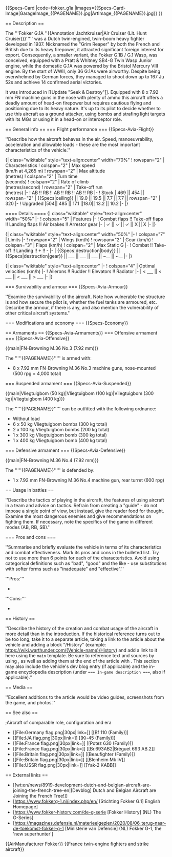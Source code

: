 {{Specs-Card
|code=fokker_g1a
|images={{Specs-Card-Image|GarageImage_{{PAGENAME}}.jpg|ArtImage_{{PAGENAME}}.jpg}}
}}

== Description ==
<!-- ''In the description, the first part should be about the history of and the creation and combat usage of the aircraft, as well as its key features. In the second part, tell the reader about the aircraft in the game. Insert a screenshot of the vehicle, so that if the novice player does not remember the vehicle by name, he will immediately understand what kind of vehicle the article is talking about.'' -->
The '''Fokker G.1A ''{{Annotation|Jachtkruiser|Air Cruiser (Lit. Hunt Cruiser)}}''''' was a Dutch twin-engined, twin-boom heavy fighter developed in 1937. Nicknamed the "Grim Reaper" by both the French and British due to its heavy firepower, it attracted significant foreign interest for export. Consequently, a smaller variant, the Fokker G.1B / G.1 Wasp, was conceived, equipped with a Pratt & Whitney SB4-G Twin Wasp Junior engine, while the domestic G.1A was powered by the Bristol Mercury VIII engine. By the start of WWII, only 36 G.1As were airworthy. Despite being overwhelmed by German forces, they managed to shoot down up to 167 Ju 52s and achieve 14 confirmed aerial victories.

It was introduced in [[Update "Seek & Destroy"]]. Equipped with 8 x 7.92 mm FN machine guns in the nose with plenty of ammo this aircraft offers a deadly amount of head-on firepower but requires cautious flying and positioning due to its heavy nature. It's up to its pilot to decide whether to use this aircraft as a ground attacker, using bombs and strafing light targets with its MGs or using it in a head-on or interceptor role.

== General info ==
=== Flight performance ===
{{Specs-Avia-Flight}}
<!-- ''Describe how the aircraft behaves in the air. Speed, manoeuvrability, acceleration and allowable loads - these are the most important characteristics of the vehicle.'' -->
''Describe how the aircraft behaves in the air. Speed, manoeuvrability, acceleration and allowable loads - these are the most important characteristics of the vehicle.''

{| class="wikitable" style="text-align:center" width="70%"
! rowspan="2" | Characteristics
! colspan="2" | Max speed<br>(km/h at 4,265 m)
! rowspan="2" | Max altitude<br>(metres)
! colspan="2" | Turn time<br>(seconds)
! colspan="2" | Rate of climb<br>(metres/second)
! rowspan="2" | Take-off run<br>(metres)
|-
! AB !! RB !! AB !! RB !! AB !! RB
|-
! Stock
| 469 || 454 || rowspan="2" | {{Specs|ceiling}} || 19.0 || 19.5 || 7.7 || 7.7 || rowspan="2" | 320
|-
! Upgraded
|504|| 485 || 17.1 ||18.0|| 13.2 || 10.2
|-
|}

==== Details ====
{| class="wikitable" style="text-align:center" width="50%"
|-
! colspan="5" | Features
|-
! Combat flaps !! Take-off flaps !! Landing flaps !! Air brakes !! Arrestor gear
|-
| ✓ || ✓ || ✓ || X || X     <!-- ✓ -->
|-
|}

{| class="wikitable" style="text-align:center" width="50%"
|-
! colspan="7" | Limits
|-
! rowspan="2" | Wings (km/h)
! rowspan="2" | Gear (km/h)
! colspan="3" | Flaps (km/h)
! colspan="2" | Max Static G
|-
! Combat !! Take-off !! Landing !! + !! -
|-
| {{Specs|destruction|body}} || {{Specs|destruction|gear}} || ___ || ___ || ___ || ~__ || ~__
|-
|}

{| class="wikitable" style="text-align:center"
|-
! colspan="4" | Optimal velocities (km/h)
|-
! Ailerons !! Rudder !! Elevators !! Radiator
|-
| < ___ || < ___ || < ___ || > ___
|-
|}

=== Survivability and armour ===
{{Specs-Avia-Armour}}
<!-- ''Examine the survivability of the aircraft. Note how vulnerable the structure is and how secure the pilot is, whether the fuel tanks are armoured, etc. Describe the armour, if there is any, and also mention the vulnerability of other critical aircraft systems.'' -->
''Examine the survivability of the aircraft. Note how vulnerable the structure is and how secure the pilot is, whether the fuel tanks are armoured, etc. Describe the armour, if there is any, and also mention the vulnerability of other critical aircraft systems.''

=== Modifications and economy ===
{{Specs-Economy}}

== Armaments ==
{{Specs-Avia-Armaments}}
=== Offensive armament ===
{{Specs-Avia-Offensive}}
<!-- ''Describe the offensive armament of the aircraft, if any. Describe how effective the cannons and machine guns are in a battle, and also what belts or drums are better to use. If there is no offensive weaponry, delete this subsection.'' -->
{{main|FN-Browning M.36 No.3 (7.92 mm)}}

The '''''{{PAGENAME}}''''' is armed with:

* 8 x 7.92 mm FN-Browning M.36 No.3 machine guns, nose-mounted (500 rpg = 4,000 total)

=== Suspended armament ===
{{Specs-Avia-Suspended}}
<!-- ''Describe the aircraft's suspended armament: additional cannons under the wings, bombs, rockets and torpedoes. This section is especially important for bombers and attackers. If there is no suspended weaponry remove this subsection.'' -->
{{main|Vliegtuigbom (50 kg)|Vliegtuigbom (100 kg)|Vliegtuigbom (300 kg)|Vliegtuigbom (400 kg)}}

The '''''{{PAGENAME}}''''' can be outfitted with the following ordnance:

* Without load
* 6 x 50 kg Vliegtuigbom bombs (300 kg total)
* 2 x 100 kg Vliegtuigbom bombs (200 kg total)
* 1 x 300 kg Vliegtuigbom bomb (300 kg total)
* 1 x 400 kg Vliegtuigbom bomb (400 kg total)

=== Defensive armament ===
{{Specs-Avia-Defensive}}
<!-- ''Defensive armament with turret machine guns or cannons, crewed by gunners. Examine the number of gunners and what belts or drums are better to use. If defensive weaponry is not available, remove this subsection.'' -->
{{main|FN-Browning M.36 No.4 (7.92 mm)}}

The '''''{{PAGENAME}}''''' is defended by:

* 1 x 7.92 mm FN-Browning M.36 No.4 machine gun, rear turret (600 rpg)

== Usage in battles ==
<!-- ''Describe the tactics of playing in the aircraft, the features of using aircraft in a team and advice on tactics. Refrain from creating a "guide" - do not impose a single point of view, but instead, give the reader food for thought. Examine the most dangerous enemies and give recommendations on fighting them. If necessary, note the specifics of the game in different modes (AB, RB, SB).'' -->
''Describe the tactics of playing in the aircraft, the features of using aircraft in a team and advice on tactics. Refrain from creating a "guide" - do not impose a single point of view, but instead, give the reader food for thought. Examine the most dangerous enemies and give recommendations on fighting them. If necessary, note the specifics of the game in different modes (AB, RB, SB).''

=== Pros and cons ===
<!-- ''Summarise and briefly evaluate the vehicle in terms of its characteristics and combat effectiveness. Mark its pros and cons in the bulleted list. Try not to use more than 6 points for each of the characteristics. Avoid using categorical definitions such as "bad", "good" and the like - use substitutions with softer forms such as "inadequate" and "effective".'' -->
''Summarise and briefly evaluate the vehicle in terms of its characteristics and combat effectiveness. Mark its pros and cons in the bulleted list. Try not to use more than 6 points for each of the characteristics. Avoid using categorical definitions such as "bad", "good" and the like - use substitutions with softer forms such as "inadequate" and "effective".''

'''Pros:'''

*

'''Cons:'''

*

== History ==
<!-- ''Describe the history of the creation and combat usage of the aircraft in more detail than in the introduction. If the historical reference turns out to be too long, take it to a separate article, taking a link to the article about the vehicle and adding a block "/History" (example: <nowiki>https://wiki.warthunder.com/(Vehicle-name)/History</nowiki>) and add a link to it here using the <code>main</code> template. Be sure to reference text and sources by using <code><nowiki><ref></ref></nowiki></code>, as well as adding them at the end of the article with <code><nowiki><references /></nowiki></code>. This section may also include the vehicle's dev blog entry (if applicable) and the in-game encyclopedia description (under <code><nowiki>=== In-game description ===</nowiki></code>, also if applicable).'' -->
''Describe the history of the creation and combat usage of the aircraft in more detail than in the introduction. If the historical reference turns out to be too long, take it to a separate article, taking a link to the article about the vehicle and adding a block "/History" (example: <nowiki>https://wiki.warthunder.com/(Vehicle-name)/History</nowiki>) and add a link to it here using the <code>main</code> template. Be sure to reference text and sources by using <code><nowiki><ref></ref></nowiki></code>, as well as adding them at the end of the article with <code><nowiki><references /></nowiki></code>. This section may also include the vehicle's dev blog entry (if applicable) and the in-game encyclopedia description (under <code><nowiki>=== In-game description ===</nowiki></code>, also if applicable).''

== Media ==
<!-- ''Excellent additions to the article would be video guides, screenshots from the game, and photos.'' -->
''Excellent additions to the article would be video guides, screenshots from the game, and photos.''

== See also ==
<!-- ''Links to the articles on the War Thunder Wiki that you think will be useful for the reader, for example:''
* ''reference to the series of the aircraft;''
* ''links to approximate analogues of other nations and research trees.'' -->

;Aircraft of comparable role, configuration and era

* [[File:Germany flag.png|30px|link=]] [[Bf 110 (Family)]]
* [[File:IJA flag.png|30px|link=]] [[Ki-45 (Family)]]
* [[File:France flag.png|30px|link=]] [[Potez 630 (Family)]] 
* [[File:France flag.png|30px|link=]] [[Br.693AB2|Bréguet 693 AB.2]]
* [[File:Britain flag.png|30px|link=]] [[Beaufighter (Family)]]
* [[File:Britain flag.png|30px|link=]] [[Blenheim Mk IV]]
* [[File:USSR flag.png|30px|link=]] [[Yak-2 KABB]]

== External links ==
<!-- ''Paste links to sources and external resources, such as:''
* ''topic on the official game forum;''
* ''other literature.'' -->

* [[wt:en/news/8919-development-dutch-and-belgian-aircraft-are-joining-the-french-tree-en|[Devblog] Dutch and Belgian Aircraft are Joining the French Tree!]]
* [https://www.fokkerg-1.nl/index.php/en/ <nowiki>[Stichting Fokker G.1]</nowiki> English Homepage]
* [https://www.fokker-history.com/de-g-serie <nowiki>[Fokker History]</nowiki> (NL) The G-Series]
* [https://magazines.defensie.nl/materieelgezien/2020/08/06_terug-naar-de-toekomst-fokker-g-1 <nowiki>[Ministerie van Defensie]</nowiki> (NL) Fokker G-1, the 'new superhunter']

{{AirManufacturer Fokker}}
{{France twin-engine fighters and strike aircraft}}